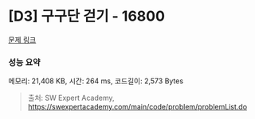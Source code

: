 # [D3] 구구단 걷기 - 16800 

[문제 링크](https://swexpertacademy.com/main/code/problem/problemDetail.do?contestProbId=AYaf9W8afyMDFAQ9) 

### 성능 요약

메모리: 21,408 KB, 시간: 264 ms, 코드길이: 2,573 Bytes



> 출처: SW Expert Academy, https://swexpertacademy.com/main/code/problem/problemList.do
